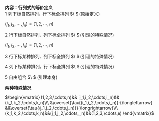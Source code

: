 **内容：行列式的等价定义**    
1 列下标自然排列，行下标全排列 $\ $ (原始定义)    
    
 $(j_1,j_2,\cdots,j_n)=(1,2,\cdots,n)$     
    
2 行下标自然排列，列下标全排列 $\ $ (引理的特殊情况)    
    
 $(i_1,i_2,\cdots,i_n)=(1,2,\cdots,n)$     
    
3 行下标某种排列，列下标全排列 $\ $ (引理的特殊情况)    
    
4 列下标某种排列，行下标全排列 $\ $ (引理的特殊情况)    
    
5 自由组合 $\ $ (引理本身)    
    
**两种特殊情况**    
    
 $\begin{vmatrix}    
(1,2,3,\cdots,n)&&    
(i_1,i_2,\cdots,i_n)&&(k_1,k_2,\cdots,k_n)\\\     
&\overset{\tau{(i_1,i_2,\cdots,i_n)}}{\longleftarrow}    
&&\overset{\tau{(j_1,j_2,\cdots,j_n)}}{\longrightarrow}\\\     
(k_1,k_2,\cdots,k_n)&&(j_1,j_2,\cdots,j_n)&&(1,2,3,\cdots,n)    
\end{vmatrix}$     
